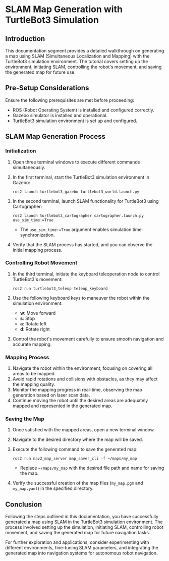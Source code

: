 # SLAM Map Generation with TurtleBot3 Simulation

## Introduction

This documentation segment provides a detailed walkthrough on generating a map using SLAM (Simultaneous Localization and Mapping) with the TurtleBot3 simulation environment. The tutorial covers setting up the environment, initiating SLAM, controlling the robot's movement, and saving the generated map for future use.

## Pre-Setup Considerations

Ensure the following prerequisites are met before proceeding:

- ROS (Robot Operating System) is installed and configured correctly.
- Gazebo simulator is installed and operational.
- TurtleBot3 simulation environment is set up and configured.

## SLAM Map Generation Process

### Initialization

1. Open three terminal windows to execute different commands simultaneously.
2. In the first terminal, start the TurtleBot3 simulation environment in Gazebo:

   ```
   ros2 launch turtlebot3_gazebo turtlebot3_world.launch.py
   ```
3. In the second terminal, launch SLAM functionality for TurtleBot3 using Cartographer:

   ```
   ros2 launch turtlebot3_cartographer cartographer.launch.py use_sim_time:=True
   ```

   - The `use_sim_time:=True` argument enables simulation time synchronization.
4. Verify that the SLAM process has started, and you can observe the initial mapping process.

### Controlling Robot Movement

1. In the third terminal, initiate the keyboard teleoperation node to control TurtleBot3's movement:

   ```
   ros2 run turtlebot3_teleop teleop_keyboard
   ```
2. Use the following keyboard keys to maneuver the robot within the simulation environment:

   - **w**: Move forward
   - **s**: Stop
   - **a**: Rotate left
   - **d**: Rotate right
3. Control the robot's movement carefully to ensure smooth navigation and accurate mapping.

### Mapping Process

1. Navigate the robot within the environment, focusing on covering all areas to be mapped.
2. Avoid rapid rotations and collisions with obstacles, as they may affect the mapping quality.
3. Monitor the mapping progress in real-time, observing the map generation based on laser scan data.
4. Continue moving the robot until the desired areas are adequately mapped and represented in the generated map.

### Saving the Map

1. Once satisfied with the mapped areas, open a new terminal window.
2. Navigate to the desired directory where the map will be saved.
3. Execute the following command to save the generated map:

   ```
   ros2 run nav2_map_server map_saver_cli -f ~/maps/my_map
   ```

   - Replace `~/maps/my_map` with the desired file path and name for saving the map.
4. Verify the successful creation of the map files (`my_map.pgm` and `my_map.yaml`) in the specified directory.

## Conclusion

Following the steps outlined in this documentation, you have successfully generated a map using SLAM in the TurtleBot3 simulation environment. The process involved setting up the simulation, initiating SLAM, controlling robot movement, and saving the generated map for future navigation tasks.

For further exploration and applications, consider experimenting with different environments, fine-tuning SLAM parameters, and integrating the generated map into navigation systems for autonomous robot navigation.
